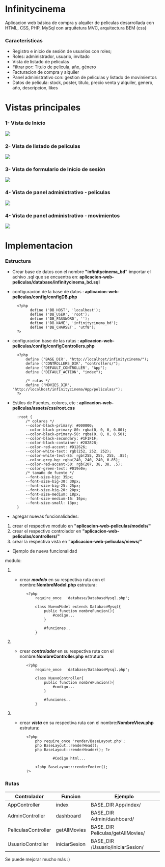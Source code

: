 # Infinitycinema

Aplicacion web básica de compra y alquiler de peliculas desarrollada con HTML, CSS, PHP, MySql con arquitetura MVC, arquitectura BEM (css)

### Características

- Registro e inicio de sesión de usuarios con roles;
- Roles: administrador, usuario, invitado
- Vista de listado de peliculas
- Filtrar por: Titulo de pelicula, año, género
- Facturacion de compra y alquiler
- Panel administrativo con: gestion de peliculas y listado de movimientos
- Datos de pelicula: stock, poster, titulo, precio venta y alquiler, genero, año, descripcion, likes
# Vistas principales

### 1- Vista de Inicio
![](https://raw.githubusercontent.com/jCisneros12/aplicacion-web-peliculas/main/capturas/captura-home.png)

### 2- Vista de listado de peliculas

![](https://github.com/jCisneros12/aplicacion-web-peliculas/blob/main/capturas/captura-peliculas.png?raw=true)

### 3- Vista de formulario de Inicio de sesión

![](https://github.com/jCisneros12/aplicacion-web-peliculas/blob/main/capturas/captura-login.png?raw=true)


### 4- Vista de panel administrativo - películas

![](https://github.com/jCisneros12/aplicacion-web-peliculas/blob/main/capturas/captura-dashboard.png?raw=true)

### 4- Vista de panel administrativo - movimientos

![](https://github.com/jCisneros12/aplicacion-web-peliculas/blob/main/capturas/captura-movimientos.png?raw=true)

# Implementacion

### Estructura

- Crear base de datos con el nombre **"infinitycinema_bd"** importar el achivo .sql que se encuentra en: 
**aplicacion-web-peliculas/database/infinitycinema_bd.sql**

- configuracion de la base de datos :
**aplicacion-web-peliculas/config/configDB.php**

		<?php
			  define ('DB_HOST', 'localhost');
			  define ('DB_USER', 'root');
			  define ('DB_PASSWORD', '');
			  define ('DB_NAME', 'infinitycinema_bd');
			  define ('DB_CHARSET', 'utf8');
		?>
		

- configuracion base de las rutas :
**aplicacion-web-peliculas/config/configControllers.php**

		<?php
			define ('BASE_DIR', "http://localhost/infinitycinema/");
			define ('CONTROLLERS_DIR', "controllers/");
			define ('DEFAULT_CONTROLLER', "App");
			define ('DEFAULT_ACTION', "index");

			/* rutas */
			define ('MOVIES_DIR', "http://localhost/infinitycinema/App/peliculas/");
		?>
		

- Estilos de Fuentes, colores, etc  :
**aplicacion-web-peliculas/assets/css/root.css**

		:root {
			/* colores */
			--color-black-primary: #000000;
			--color-black-primary-80: rgba(0, 0, 0, 0.80);
			--color-black-primary-50: rgba(0, 0, 0, 0.50);
			--color-black-secondary: #1F1F1F;
			--color-black-container: #282828;
			--color-red-accent: #D12626;
			--color-white-text: rgb(252, 252, 252);
			--color-white-text-85: rgb(255, 255, 255, .85);
			--color-grey-bg: rgba(240, 240, 240, 0.85);
			--color-red-accent-50: rgb(207, 38, 38, .5);
			--color-green-text: #019e0e;
			/* tamaño de fuente */
			--font-size-big: 35px;
			--font-size-big-30: 30px;
			--font-size-big-25: 25px;
			--font-size-big-20: 20px;
			--font-size-medium: 18px;
			--font-size-medium-16: 16px;
			--font-size-small: 13px;
		}
		

- agregar nuevas funcionalidades:

1. crear el respectivo modulo en **"aplicacion-web-peliculas/models/"**
2. crear el respectivo controlador en **"aplicacion-web-peliculas/controllers/"**
3. crear la respectiva vista en **"aplicacion-web-peliculas/views/"**

- Ejemplo de nueva funcionalidad

modulo:

1. - crear ***modelo*** en su respectiva ruta con el nombre:**NombreModel.php**
estrutura:
			
			<?php
				require_once  'database/DatabaseMysql.php';
			
				class NuevoModel extends DatabaseMysql{
					public function nombreFuncion(){
						#codigo...
					}
					
					#funciones..
				}

2. - crear ***controlador*** en su respectiva ruta con el nombre:**NombreController.php**
estrutura:
			
			<?php
				require_once  'database/DatabaseMysql.php';
				
				class NuevoController{
					public function nombreFuncion(){
						#codigo...
					}
					
					#funciones..
				}

3. - crear ***vista*** en su respectiva ruta con el nombre:**NombreView.php**
estrutura:
		
		
			<?php
				php require_once 'render/BaseLayout.php';
				php BaseLayout::renderHead(); 
				php BaseLayout::renderHeader(); ?>

						#Codigo html...

				<?php BaseLayout::renderFooter(); 
			?>

### Rutas
                    
Controlador  | Funcion | Ejemplo
------------- | ------------- | -------------
AppController  | index | BASE_DIR App/index/ 
AdminController  | dashboard | BASE_DIR Admin/dashboard/ 
PeliculasController  | getAllMovies | BASE_DIR Peliculas/getAllMovies/ 
UsuarioController  | iniciarSesion | BASE_DIR /Usuario/iniciarSesion/ 


Se puede mejorar mucho más :)

